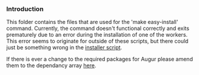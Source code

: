### Introduction

This folder contains the files that are used for the 'make easy-install' command.  Currently, the command doesn't functional correctly and exits prematurely due to an error during the installation of one of the workers.  This error seems to originate for outside of these scripts, but there could just be something wrong in the [installer script](./Installer.sh).

If there is ever a change to the required packages for Augur please amend them to the dependancy array [here](./dependency_installer.sh).
